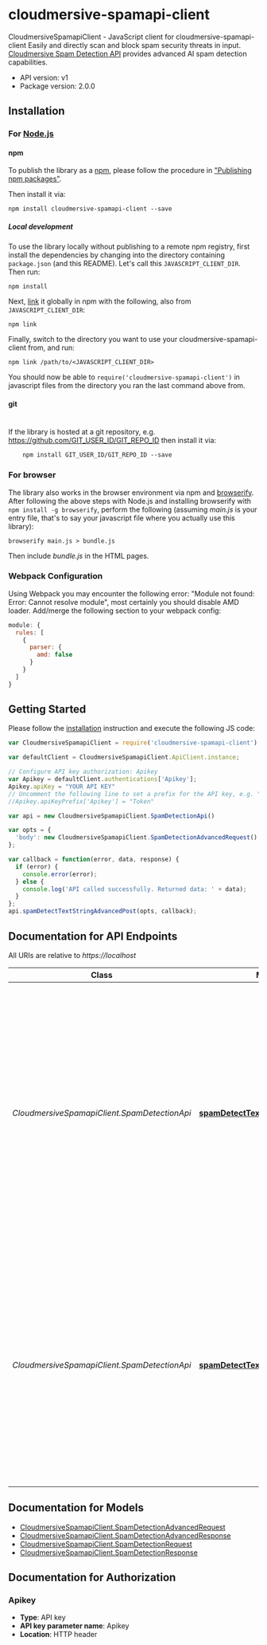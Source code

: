 # cloudmersive-spamapi-client

CloudmersiveSpamapiClient - JavaScript client for cloudmersive-spamapi-client
Easily and directly scan and block spam security threats in input.
[Cloudmersive Spam Detection API](https://cloudmersive.com/spam-detection-api) provides advanced AI spam detection capabilities.

- API version: v1
- Package version: 2.0.0


## Installation

### For [Node.js](https://nodejs.org/)

#### npm

To publish the library as a [npm](https://www.npmjs.com/),
please follow the procedure in ["Publishing npm packages"](https://docs.npmjs.com/getting-started/publishing-npm-packages).

Then install it via:

```shell
npm install cloudmersive-spamapi-client --save
```

##### Local development

To use the library locally without publishing to a remote npm registry, first install the dependencies by changing 
into the directory containing `package.json` (and this README). Let's call this `JAVASCRIPT_CLIENT_DIR`. Then run:

```shell
npm install
```

Next, [link](https://docs.npmjs.com/cli/link) it globally in npm with the following, also from `JAVASCRIPT_CLIENT_DIR`:

```shell
npm link
```

Finally, switch to the directory you want to use your cloudmersive-spamapi-client from, and run:

```shell
npm link /path/to/<JAVASCRIPT_CLIENT_DIR>
```

You should now be able to `require('cloudmersive-spamapi-client')` in javascript files from the directory you ran the last 
command above from.

#### git
#
If the library is hosted at a git repository, e.g.
https://github.com/GIT_USER_ID/GIT_REPO_ID
then install it via:

```shell
    npm install GIT_USER_ID/GIT_REPO_ID --save
```

### For browser

The library also works in the browser environment via npm and [browserify](http://browserify.org/). After following
the above steps with Node.js and installing browserify with `npm install -g browserify`,
perform the following (assuming *main.js* is your entry file, that's to say your javascript file where you actually 
use this library):

```shell
browserify main.js > bundle.js
```

Then include *bundle.js* in the HTML pages.

### Webpack Configuration

Using Webpack you may encounter the following error: "Module not found: Error:
Cannot resolve module", most certainly you should disable AMD loader. Add/merge
the following section to your webpack config:

```javascript
module: {
  rules: [
    {
      parser: {
        amd: false
      }
    }
  ]
}
```

## Getting Started

Please follow the [installation](#installation) instruction and execute the following JS code:

```javascript
var CloudmersiveSpamapiClient = require('cloudmersive-spamapi-client');

var defaultClient = CloudmersiveSpamapiClient.ApiClient.instance;

// Configure API key authorization: Apikey
var Apikey = defaultClient.authentications['Apikey'];
Apikey.apiKey = "YOUR API KEY"
// Uncomment the following line to set a prefix for the API key, e.g. "Token" (defaults to null)
//Apikey.apiKeyPrefix['Apikey'] = "Token"

var api = new CloudmersiveSpamapiClient.SpamDetectionApi()

var opts = { 
  'body': new CloudmersiveSpamapiClient.SpamDetectionAdvancedRequest() // {SpamDetectionAdvancedRequest} Spam detection request
};

var callback = function(error, data, response) {
  if (error) {
    console.error(error);
  } else {
    console.log('API called successfully. Returned data: ' + data);
  }
};
api.spamDetectTextStringAdvancedPost(opts, callback);

```

## Documentation for API Endpoints

All URIs are relative to *https://localhost*

Class | Method | HTTP request | Description
------------ | ------------- | ------------- | -------------
*CloudmersiveSpamapiClient.SpamDetectionApi* | [**spamDetectTextStringAdvancedPost**](docs/SpamDetectionApi.md#spamDetectTextStringAdvancedPost) | **POST** /spam/detect/text-string/advanced | Perform advanced AI spam detection and classification against input text string.  Analyzes input content as well as embedded URLs with AI deep learnign to detect spam, phishing and other unsafe content.  Uses 25-100 API calls depending on model selected.
*CloudmersiveSpamapiClient.SpamDetectionApi* | [**spamDetectTextStringPost**](docs/SpamDetectionApi.md#spamDetectTextStringPost) | **POST** /spam/detect/text-string | Perform AI spam detection and classification against input text string.  Analyzes input content as well as embedded URLs with AI deep learnign to detect spam, phishing and other unsafe content.  Uses 25-75 API calls depending on model selected.


## Documentation for Models

 - [CloudmersiveSpamapiClient.SpamDetectionAdvancedRequest](docs/SpamDetectionAdvancedRequest.md)
 - [CloudmersiveSpamapiClient.SpamDetectionAdvancedResponse](docs/SpamDetectionAdvancedResponse.md)
 - [CloudmersiveSpamapiClient.SpamDetectionRequest](docs/SpamDetectionRequest.md)
 - [CloudmersiveSpamapiClient.SpamDetectionResponse](docs/SpamDetectionResponse.md)


## Documentation for Authorization


### Apikey

- **Type**: API key
- **API key parameter name**: Apikey
- **Location**: HTTP header

